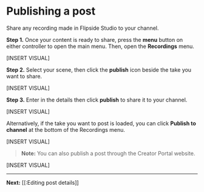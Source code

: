 # Publishing a post

Share any recording made in Flipside Studio to your channel.

**Step 1.** Once your content is ready to share, press the **menu** button on either controller to open the main menu.  Then, open the **Recordings** menu.

[INSERT VISUAL]

**Step 2.** Select your scene, then click the **publish** icon beside the take you want to share.

[INSERT VISUAL]

**Step 3.** Enter in the details then click **publish** to share it to your channel.

[INSERT VISUAL]

Alternatively,  if the take you want to post is loaded, you can click **Publish to channel** at the bottom of the Recordings menu.

[INSERT VISUAL]

> **Note:** You can also publish a post through the Creator Portal website.

[INSERT VISUAL]

---

**Next:** [[:Editing post details]]
